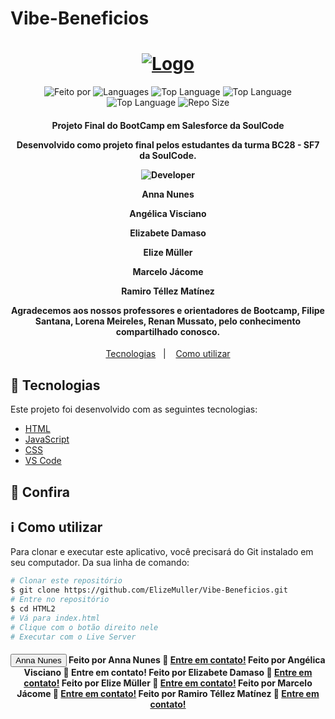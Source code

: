 # Vibe-Beneficios
<h1 align="center">
   <a href="https://elizemuller.github.io/Vibe-Beneficios/">
	<img alt="Logo" src="https://tiinside.com.br/wp-content/uploads/2021/10/SoulCode.png" />
	</a>
    <br>
</h1>

<p align="center">
 
  <img alt="Feito por" src="https://img.shields.io/badge/Made%20By-Grupo%2008%20SoulCode-yellow">
	 <a href="readme.md#contato">
  </a>
  
  <img alt="Languages" src="https://img.shields.io/badge/Language-3-orange">
  
  <img alt="Top Language" src="https://img.shields.io/badge/HTML-58.6%25-orange">
  <img alt="Top Language" src="https://img.shields.io/badge/CSS-38.6%25-purple">
  <img alt="Top Language" src="https://img.shields.io/badge/JS-2.8%25-yellow">

  
  <img alt="Repo Size" src="https://img.shields.io/badge/Repo%20Size-0.86mb-orange">
  
</p>

<h4 align="center">
  <p>Projeto Final do BootCamp em Salesforce da SoulCode</p>
  
  <p>Desenvolvido como projeto final pelos estudantes da turma BC28 - SF7 da SoulCode.</p>
  <p><img alt="Developer" src="https://img.shields.io/badge/Desenvolvedores-gray?style=for-the-badge&logo=appveyor"></p>
  
  <p>Anna Nunes
  <p>Angélica Visciano</p>
  <p>Elizabete Damaso</p>
  <p>Elize Müller</p>
  <p>Marcelo Jácome</p>
  <p>Ramiro Téllez Matínez</p>

  <p>
  Agradecemos aos nossos professores e orientadores de Bootcamp, Filipe Santana, Lorena Meireles, Renan Mussato, pelo conhecimento compartilhado conosco.
  </p>
</h4>


<p align="center">
  <a href="#rocket-technologies">Tecnologias</a>&nbsp;&nbsp;&nbsp;|&nbsp;&nbsp;&nbsp;
  <a href="#information_source-how-to-use">Como utilizar</a>

## :rocket: Tecnologias

Este projeto foi desenvolvido com as seguintes tecnologias:

-  [HTML](https://developer.mozilla.org/pt-BR/docs/Web/HTML)
-  [JavaScript](https://developer.mozilla.org/pt-BR/docs/Web/JavaScript)
-  [CSS](https://developer.mozilla.org/pt-BR/docs/Web/CSS)
-  [VS Code][vc]

## :eyes: Confira


## :information_source: Como utilizar

Para clonar e executar este aplicativo, você precisará do Git instalado em seu computador. Da sua linha de comando:

```bash
# Clonar este repositório
$ git clone https://github.com/ElizeMuller/Vibe-Beneficios.git
# Entre no repositório
$ cd HTML2
# Vá para index.html
# Clique com o botão direito nele
# Executar com o Live Server
```

<h4 align="center" id="contato">
    <a href="https://www.linkedin.com/in/anna-karoliny-devsalesforce/" target="_blank"><button "style="background-color:gold; color: silver">Anna Nunes</button></a>
    Feito por Anna Nunes 👋 <a href="https://www.linkedin.com/in/anna-karoliny-devsalesforce/" target="_blank">Entre em contato!</a>
    Feito por Angélica Visciano 👋 <a https://www.linkedin.com/in/angelicavisciano/" target="_blank">Entre em contato!</a>
    Feito por Elizabete Damaso 👋 <a href="https://www.linkedin.com/in/betadamasoestudantesalesforce/" target="_blank">Entre em contato!</a>
    Feito por Elize Müller 👋 <a href="https://www.linkedin.com/in/elizemuller/" target="_blank">Entre em contato!</a>
    Feito por Marcelo Jácome  👋 <a href="https://www.linkedin.com/in/marcelojacomedelima/" target="_blank">Entre em contato!</a>
    Feito por Ramiro Téllez Matínez 👋 <a href="https://www.linkedin.com/in/ramirotellezm/" target="_blank">Entre em contato!</a>
</h4>

[vc]: https://code.visualstudio.com/
[vceditconfig]: https://marketplace.visualstudio.com/items?itemName=EditorConfig.EditorConfig
[vceslint]: https://marketplace.visualstudio.com/items?itemName=dbaeumer.vscode-eslint
[demo]: https://github.com/ElizeMuller/Vibe-Beneficios
